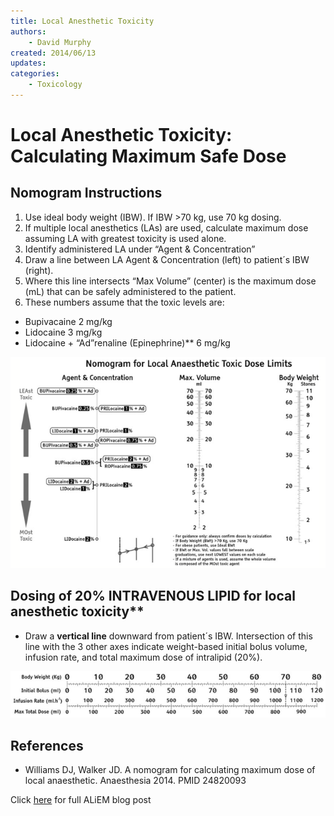 ```yaml
---
title: Local Anesthetic Toxicity
authors:
    - David Murphy
created: 2014/06/13
updates:
categories:
    - Toxicology
---
```


# Local Anesthetic Toxicity: Calculating Maximum Safe Dose

## Nomogram Instructions

1. Use ideal body weight (IBW). If IBW >70 kg, use 70 kg dosing.
2. If multiple local anesthetics (LAs) are used, calculate maximum dose assuming LA with greatest toxicity is used alone.
3. Identify administered LA under “Agent & Concentration”
4. Draw a line between LA Agent & Concentration (left) to patient´s IBW (right).
5. Where this line intersects “Max Volume” (center) is the maximum dose (mL) that can be safely administered to the patient.
6. These numbers assume that the toxic levels are:

- <span class="drug">Bupivacaine</span> 2 mg/kg
- <span class="drug">Lidocaine</span> 3 mg/kg
- <span class="drug">Lidocaine</span> + “Ad”renaline (<span class="drug">Epinephrine</span>)\*\* 6 mg/kg

![Nomogram for local anesthetic toxic dose limits](image-1.png)

## Dosing of 20% INTRAVENOUS LIPID for local anesthetic toxicity\*\*

- Draw a **vertical line** downward from patient´s IBW. Intersection of this line with the 3 other axes indicate weight-based initial bolus volume, infusion rate, and total maximum dose of <span class="drug">intralipid (20%)</span>.

![body weight to dose limit figure](image-2.png)

## References

- Williams DJ, Walker JD. A nomogram for calculating maximum dose of local anaesthetic. Anaesthesia 2014. PMID 24820093

Click [here](https://www.aliem.com/2014/pv-card-local-anesthetic-toxicity-calculations/) for full ALiEM blog post
